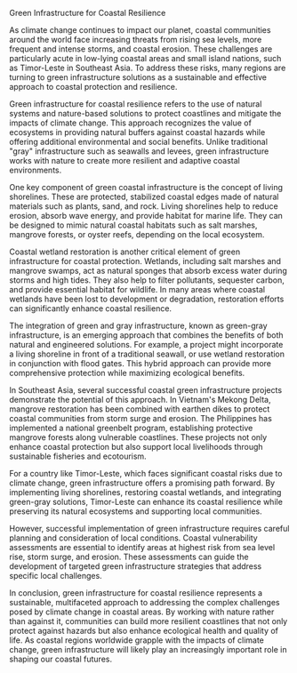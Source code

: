 Green Infrastructure for Coastal Resilience

As climate change continues to impact our planet, coastal communities around the world face increasing threats from rising sea levels, more frequent and intense storms, and coastal erosion. These challenges are particularly acute in low-lying coastal areas and small island nations, such as Timor-Leste in Southeast Asia. To address these risks, many regions are turning to green infrastructure solutions as a sustainable and effective approach to coastal protection and resilience.

Green infrastructure for coastal resilience refers to the use of natural systems and nature-based solutions to protect coastlines and mitigate the impacts of climate change. This approach recognizes the value of ecosystems in providing natural buffers against coastal hazards while offering additional environmental and social benefits. Unlike traditional "gray" infrastructure such as seawalls and levees, green infrastructure works with nature to create more resilient and adaptive coastal environments.

One key component of green coastal infrastructure is the concept of living shorelines. These are protected, stabilized coastal edges made of natural materials such as plants, sand, and rock. Living shorelines help to reduce erosion, absorb wave energy, and provide habitat for marine life. They can be designed to mimic natural coastal habitats such as salt marshes, mangrove forests, or oyster reefs, depending on the local ecosystem.

Coastal wetland restoration is another critical element of green infrastructure for coastal protection. Wetlands, including salt marshes and mangrove swamps, act as natural sponges that absorb excess water during storms and high tides. They also help to filter pollutants, sequester carbon, and provide essential habitat for wildlife. In many areas where coastal wetlands have been lost to development or degradation, restoration efforts can significantly enhance coastal resilience.

The integration of green and gray infrastructure, known as green-gray infrastructure, is an emerging approach that combines the benefits of both natural and engineered solutions. For example, a project might incorporate a living shoreline in front of a traditional seawall, or use wetland restoration in conjunction with flood gates. This hybrid approach can provide more comprehensive protection while maximizing ecological benefits.

In Southeast Asia, several successful coastal green infrastructure projects demonstrate the potential of this approach. In Vietnam's Mekong Delta, mangrove restoration has been combined with earthen dikes to protect coastal communities from storm surge and erosion. The Philippines has implemented a national greenbelt program, establishing protective mangrove forests along vulnerable coastlines. These projects not only enhance coastal protection but also support local livelihoods through sustainable fisheries and ecotourism.

For a country like Timor-Leste, which faces significant coastal risks due to climate change, green infrastructure offers a promising path forward. By implementing living shorelines, restoring coastal wetlands, and integrating green-gray solutions, Timor-Leste can enhance its coastal resilience while preserving its natural ecosystems and supporting local communities.

However, successful implementation of green infrastructure requires careful planning and consideration of local conditions. Coastal vulnerability assessments are essential to identify areas at highest risk from sea level rise, storm surge, and erosion. These assessments can guide the development of targeted green infrastructure strategies that address specific local challenges.

In conclusion, green infrastructure for coastal resilience represents a sustainable, multifaceted approach to addressing the complex challenges posed by climate change in coastal areas. By working with nature rather than against it, communities can build more resilient coastlines that not only protect against hazards but also enhance ecological health and quality of life. As coastal regions worldwide grapple with the impacts of climate change, green infrastructure will likely play an increasingly important role in shaping our coastal futures.